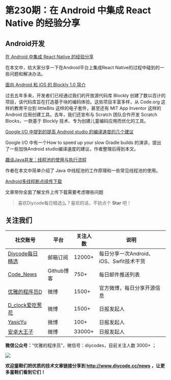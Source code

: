 # 第230期：在 Android 中集成 React Native 的经验分享

## Android开发

[在 Android 中集成 React Native 的经验分享](http://tech.glowing.com/cn/react_native_practice_on_android/)

在本文中，给大家分享一下在Android平台上集成React Native的过程中碰到的一些问题和解决办法。

[面向 Android 和 iOS 的 Blockly 1.0 简介](http://developers.googleblog.cn/2017/06/android-ios-blockly-10.html)

过去五年多来，开发者们已经通过我们的开放源代码库 Blockly 创建了数以百计的项目，该代码库旨在打造基于块的编码体验。这些项目丰富多样，从 Code.org 这样的教育平台到 littleBits 这样的电子套件，甚至还有 MIT App Inventor 这样的 Android 应用创建工具。去年，我们还宣布与 Scratch 团队合作开发 Scratch Blocks，一款基于 Blockly 技术、专为创建儿童编码应用而优化的工具。

[Google I/O 中提到的提高 Android studio 的编译速度的几个建议 ](https://juejin.im/post/5947b55eda2f600067894275)

Google I/O 中有一个How to speed up your slow Gradle builds 的演讲，提出了一些加快Android studio编译速度的建议，作者整理后得到本文。

[趣谈Java并发：线程池的使用与执行流程 ](https://www.diycode.cc/news/2547)

作者在本文中简单介绍了 Java 中线程池的工作原理和一些常见线程池的使用。

[Android多线程断点续传下载 ](http://www.jianshu.com/p/2b82db0a5181)

文章带你全面了解文件上传下载需要考虑哪些问题


> 喜欢Diycode每日精选么？喜欢的话，不妨点个 **Star** 吧！

## 关注我们

| 社交账号  |  平台  | 关注人数 | 说明 |
| -------- | -------- | -------- | -------- |
| [Diycode每日精选](http://list.qq.com/cgi-bin/qf_invite?id=d469993d2c888e971c0fbb2309c4d84256968386b126b967)|   邮箱订阅  | 12000+ | 每日分享一次Android、iOS、Swfit技术干货  |
| [Code_News](https://github.com/DiyCodes/code_news) |    Github博客  |750+ | 每日邮件推送列表  |
| [优雅的程序员D](http://weibo.com/u/5891258264) |   微博  | 1500+ | 官方微博，每日分享开源信息  |
| [D_clock爱吃葱花](http://weibo.com/u/2480694892)  |   微博  | 1500+ | 日报发起人  |
|[YasicYu](http://weibo.com/3917305697)  |   微博  | 100+ | 日报发起人  |
|[安卓大王子](http://weibo.com/apkbus/)   |   微博  | 33000+ | 日报发起人  |

**微信公众号：**“优雅的程序员”，微信号：diycodes，目前关注人数 3000+ ；

![](http://upload-images.jianshu.io/upload_images/1846413-b42abfa70f909099.jpg?imageMogr2/auto-orient/strip%7CimageView2/2/w/1240)

**欢迎童鞋们把优质的技术文章链接分享到 http://www.diycode.cc/news ，让更多童鞋们看到它们！**
